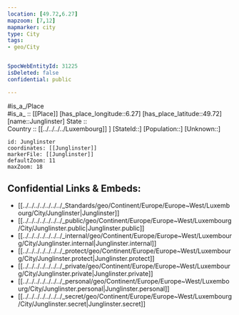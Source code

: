 ```yaml
---
location: [49.72,6.27] 
mapzoom: [7,12] 
mapmarker: city 
type: City
tags:
- geo/City


SpocWebEntityId: 31225
isDeleted: false
confidential: public

---
```

#is_a_/Place  
#is_a_ :: [[Place]] 
[has_place_longitude::6.27] 
[has_place_latitude::49.72] 
[name::Junglinster] 
State ::  
Country :: [[../../../../Luxembourg]] ] 
[StateId::] 
[Population::] 
[Unknown::] 


```leaflet
id: Junglinster
coordinates: [[Junglinster]] 
markerFile: [[Junglinster]] 
defaultZoom: 11 
maxZoom: 18
```


## Confidential Links & Embeds: 
- [[../../../../../../../_Standards/geo/Continent/Europe/Europe~West/Luxembourg/City/Junglinster|Junglinster]] 
- [[../../../../../../../_public/geo/Continent/Europe/Europe~West/Luxembourg/City/Junglinster.public|Junglinster.public]] 
- [[../../../../../../../_internal/geo/Continent/Europe/Europe~West/Luxembourg/City/Junglinster.internal|Junglinster.internal]] 
- [[../../../../../../../_protect/geo/Continent/Europe/Europe~West/Luxembourg/City/Junglinster.protect|Junglinster.protect]] 
- [[../../../../../../../_private/geo/Continent/Europe/Europe~West/Luxembourg/City/Junglinster.private|Junglinster.private]] 
- [[../../../../../../../_personal/geo/Continent/Europe/Europe~West/Luxembourg/City/Junglinster.personal|Junglinster.personal]] 
- [[../../../../../../../_secret/geo/Continent/Europe/Europe~West/Luxembourg/City/Junglinster.secret|Junglinster.secret]] 
